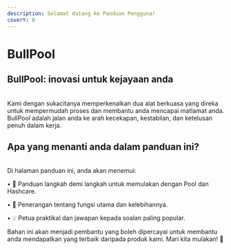 ```yaml
---
description: Selamat datang ke Panduan Pengguna!
coverY: 0
---
```


# BullPool

## BullPool: inovasi untuk kejayaan anda

\
Kami dengan sukacitanya memperkenalkan dua alat berkuasa yang direka untuk mempermudah proses dan membantu anda mencapai matlamat anda. BullPool adalah jalan anda ke arah kecekapan, kestabilan, dan ketelusan penuh dalam kerja.

## Apa yang menanti anda dalam panduan ini?

\
Di halaman panduan ini, anda akan menemui:

• 🔧 Panduan langkah demi langkah untuk memulakan dengan Pool dan Hashcare.

• 🌟 Penerangan tentang fungsi utama dan kelebihannya.

• 💡 Petua praktikal dan jawapan kepada soalan paling popular.

Bahan ini akan menjadi pembantu yang boleh dipercayai untuk membantu anda mendapatkan yang terbaik daripada produk kami. Mari kita mulakan! 🚀
